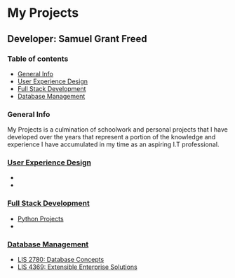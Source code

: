 # My Projects
## Developer: Samuel Grant Freed

### Table of contents
* [General Info](#general-info)
* [User Experience Design](#user-experience-design)
* [Full Stack Development](#full-stack-development)
* [Database Management](#database-management)

### General Info

My Projects is a culmination of schoolwork and personal projects that I have developed over the years that represent a portion of the knowledge and experience I have accumulated in my time as an aspiring I.T professional.


### [User Experience Design](user_experience_design/README.md "My User Experience Design README.md file")
 
   -
   -
	
### [Full Stack Development](full_stack_development/README.md "My Full Stack Development README.md file")
 
   - [Python Projects](full_stack_development/python-projects/README.md "My Python Projects README.md file")
   - 
   
### [Database Management](database_management/README.md "My Database Management README.md file")

   - [LIS 2780: Database Concepts](database_concepts/README.md " My Database Concepts README.md file")
   - [LIS 4369: Extensible Enterprise Solutions](database_management/extensible_enterprise_solutions/README.md "My Extensible Enterprise Solutions README.md file")
